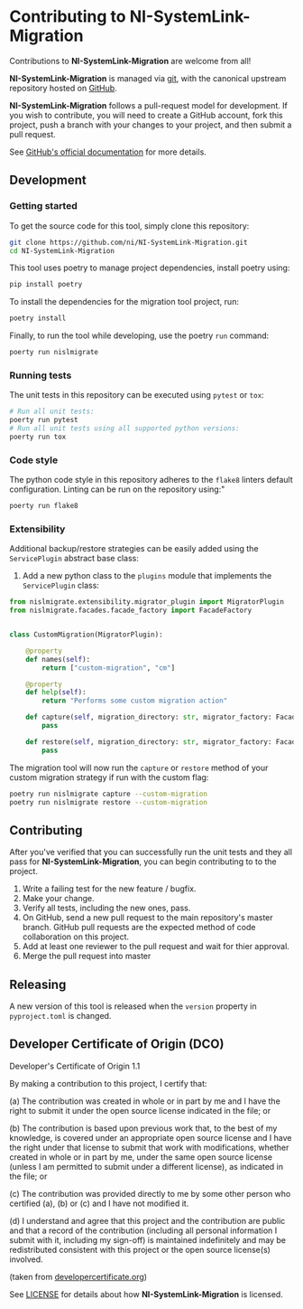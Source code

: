 # Contributing to NI-SystemLink-Migration

Contributions to **NI-SystemLink-Migration** are welcome from all!

**NI-SystemLink-Migration** is managed via [git](https://git-scm.com), with the canonical upstream
repository hosted on [GitHub](https://github.com/ni/NI-SystemLink-Migration).

**NI-SystemLink-Migration** follows a pull-request model for development.  If you wish to
contribute, you will need to create a GitHub account, fork this project, push a
branch with your changes to your project, and then submit a pull request.

See [GitHub's official documentation](https://help.github.com/articles/using-pull-requests/) for more details.

## Development
### Getting started
To get the source code for this tool, simply clone this repository:
```bash
git clone https://github.com/ni/NI-SystemLink-Migration.git
cd NI-SystemLink-Migration
```
This tool uses poetry to manage project dependencies, install poetry using:
```bash
pip install poetry
```
To install the dependencies for the migration tool project, run:
```bash
poetry install
```
Finally, to run the tool while developing, use the poetry `run` command:
```bash
poerty run nislmigrate
```
### Running tests
The unit tests in this repository can be executed using `pytest` or `tox`:
```bash
# Run all unit tests:
poerty run pytest
# Run all unit tests using all supported python versions:
poerty run tox
```
### Code style
The python code style in this repository adheres to the `flake8` linters default configuration. Linting can be run on the repository using:"
```bash
poerty run flake8
```

### Extensibility
Additional backup/restore strategies can be easily added using the `ServicePlugin` abstract base class:
1. Add a new python class to the `plugins` module that implements the `ServicePlugin` class:

```python
from nislmigrate.extensibility.migrator_plugin import MigratorPlugin
from nislmigrate.facades.facade_factory import FacadeFactory


class CustomMigration(MigratorPlugin):

    @property
    def names(self):
        return ["custom-migration", "cm"]

    @property
    def help(self):
        return "Performs some custom migration action"

    def capture(self, migration_directory: str, migrator_factory: FacadeFactory):
        pass

    def restore(self, migration_directory: str, migrator_factory: FacadeFactory):
        pass
```
The migration tool will now run the `capture` or `restore` method of your custom migration strategy if run with the custom flag:
```bash
poetry run nislmigrate capture --custom-migration
poetry run nislmigrate restore --custom-migration
```

## Contributing

After you've verified that you can successfully run the unit tests and they all pass for
**NI-SystemLink-Migration**, you can begin contributing to to the project.

1. Write a failing test for the new feature / bugfix.
1. Make your change.
1. Verify all tests, including the new ones, pass.
1. On GitHub, send a new pull request to the main repository's master branch. GitHub
   pull requests are the expected method of code collaboration on this project.
1. Add at least one reviewer to the pull request and wait for thier approval.
1. Merge the pull request into master
   
## Releasing
A new version of this tool is released when the `version` property in `pyproject.toml` is changed.

## Developer Certificate of Origin (DCO)

   Developer's Certificate of Origin 1.1

   By making a contribution to this project, I certify that:

   (a) The contribution was created in whole or in part by me and I
       have the right to submit it under the open source license
       indicated in the file; or

   (b) The contribution is based upon previous work that, to the best
       of my knowledge, is covered under an appropriate open source
       license and I have the right under that license to submit that
       work with modifications, whether created in whole or in part
       by me, under the same open source license (unless I am
       permitted to submit under a different license), as indicated
       in the file; or

   (c) The contribution was provided directly to me by some other
       person who certified (a), (b) or (c) and I have not modified
       it.

   (d) I understand and agree that this project and the contribution
       are public and that a record of the contribution (including all
       personal information I submit with it, including my sign-off) is
       maintained indefinitely and may be redistributed consistent with
       this project or the open source license(s) involved.

(taken from [developercertificate.org](https://developercertificate.org/))

See [LICENSE](https://github.com/ni/NI-SystemLink-Migration/blob/main/LICENSE)
for details about how **NI-SystemLink-Migration** is licensed.